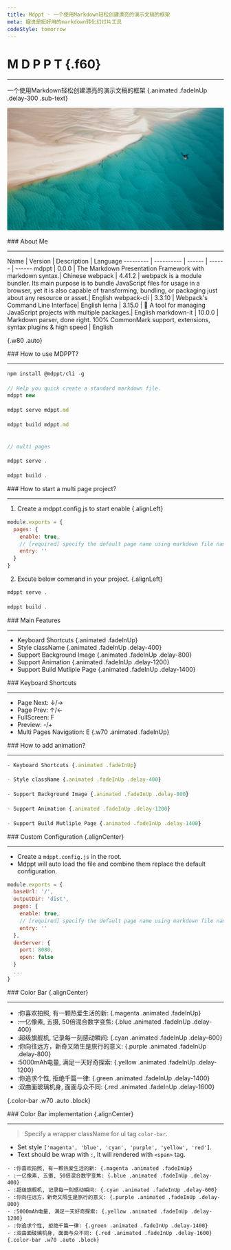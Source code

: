 ```yaml
---
title: Mdppt - 一个使用Markdown轻松创建漂亮的演示文稿的框架
meta: 据说是挺好用的markdown转化幻灯片工具
codeStyle: tomorrow
---
```


<slide class="bg-apple" :class="w60 auto alignCenter" image="/img/sea2.jpg darkLight">

# M D P P T {.f60}
---
一个使用Markdown轻松创建漂亮的演示文稿的框架 {.animated .fadeInUp .delay-300 .sub-text}

![我是美丽的海洋](/img/sea2.jpg)
</slide>

<slide class="w80 auto alignCenter">
### About Me

---

Name | Version | Description | Language
--------- | ---------- | ------ | ------ | ------
mdppt | 0.0.0 | The Markdown Presentation Framework with markdown syntax.| Chinese
webpack | 4.41.2 | webpack is a module bundler. Its main purpose is to bundle JavaScript files for usage in a browser, yet it is also capable of transforming, bundling, or packaging just about any resource or asset.| English
webpack-cli | 3.3.10 | Webpack's Command Line Interface| English
lerna | 3.15.0 | 🐉 A tool for managing JavaScript projects with multiple packages.| English
markdown-it | 10.0.0 | Markdown parser, done right. 100% CommonMark support, extensions, syntax plugins & high speed | English

{.w80 .auto}
</slide>

<slide :class="w60 auto alignCenter">
### How to use MDPPT?

---
```js
npm install @mdppt/cli -g

// Help you quick create a standard markdown file.
mdppt new

mdppt serve mdppt.md

mdppt build mdppt.md


// multi pages

mdppt serve .

mdppt build .
```
</slide>

<slide :class="w60 auto alignCenter">
### How to start a multi page project?

---
1. Create a mdppt.config.js to start enable {.alignLeft}
```js
module.exports = {
  pages: {
    enable: true,
    // [required] specify the default page name using markdown file name
    entry: ''
  }
}
```

2. Excute below command in your project. {.alignLeft}

```js
mdppt serve .

mdppt build .
```
</slide>

<slide class="bg-royal" :class="w40 auto alignCenter">
### Main Features

---
- Keyboard Shortcuts {.animated .fadeInUp}
- Style className {.animated .fadeInUp .delay-400}
- Support Background Image {.animated .fadeInUp .delay-800} 
- Support Animation {.animated .fadeInUp .delay-1200}
- Support Build Mutliple Page {.animated .fadeInUp .delay-1400}
</slide>

<slide :class="w40 auto alignCenter">
### Keyboard Shortcuts

---
- Page Next\: ↓/→
- Page Prev\: ↑/←
- FullScreen\: F
- Preview\: -/+
- Multi Pages Navigation\: E
{.w70 .animated .fadeInUp}
</slide>

<slide :class="w80 auto alignCenter">
### How to add animation?

---
```js
- Keyboard Shortcuts {.animated .fadeInUp}

- Style className {.animated .fadeInUp .delay-400}

- Support Background Image {.animated .fadeInUp .delay-800} 

- Support Animation {.animated .fadeInUp .delay-1200}

- Support Build Mutliple Page {.animated .fadeInUp .delay-1400}
```
</slide>

<slide :class="w80 auto">
### Custom Configuration {.alignCenter}

---
- Create a `mdppt.config.js` in the root.
- Mdppt will auto load the file and combine them replace the default configuration.

```js
module.exports = {
  baseUrl: '/',
  outputDir: 'dist',
  pages: {
    enable: true,
    // [required] specify the default page name using markdown file name
    entry: ''
  },
  devServer: {
    port: 8080,
    open: false
  }
  ...
}
```
</slide>

<slide class="w80 auto">
### Color Bar {.alignCenter}

---
- :你喜欢拍照, 有一颗热爱生活的新: {.magenta .animated .fadeInUp}
- :一亿像素, 五摄, 50倍混合数字变焦: {.blue .animated .fadeInUp .delay-400}
- :超级旗舰机, 记录每一刻感动瞬间: {.cyan .animated .fadeInUp .delay-600}
- :你向往远方，新奇又陌生是旅行的意义: {.purple .animated .fadeInUp .delay-800}
- :5000mAh电量, 满足一天好奇探索: {.yellow .animated .fadeInUp .delay-1200}
- :你追求个性, 拒绝千篇一律: {.green .animated .fadeInUp .delay-1400}
- :双曲面玻璃机身, 面面与众不同: {.red .animated .fadeInUp .delay-1600}

{.color-bar .w70 .auto .block}
</slide>

<slide class="w80 auto">
### Color Bar implementation {.alignCenter}

---

> Specify a wrapper className for ul tag `color-bar`.

- Set style `['magenta', 'blue', 'cyan', 'purple', 'yellow', 'red']`.
- Text should be wrap with `:`, It will rendered with `<span>` tag.

```shell
- :你喜欢拍照, 有一颗热爱生活的新: {.magenta .animated .fadeInUp}
- :一亿像素, 五摄, 50倍混合数字变焦: {.blue .animated .fadeInUp .delay-400}
- :超级旗舰机, 记录每一刻感动瞬间: {.cyan .animated .fadeInUp .delay-600}
- :你向往远方，新奇又陌生是旅行的意义: {.purple .animated .fadeInUp .delay-800}
- :5000mAh电量, 满足一天好奇探索: {.yellow .animated .fadeInUp .delay-1200}
- :你追求个性, 拒绝千篇一律: {.green .animated .fadeInUp .delay-1400}
- :双曲面玻璃机身, 面面与众不同: {.red .animated .fadeInUp .delay-1600}
{.color-bar .w70 .auto .block}
```
</slide>